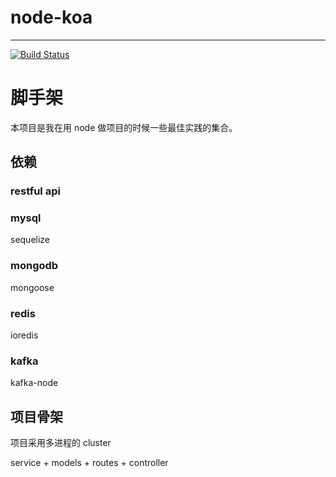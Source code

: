 # node-koa

---

[![Build Status](https://travis-ci.com/zhenfeng-zhu/node-koa.svg?branch=master)](https://travis-ci.com/zhenfeng-zhu/node-koa)

# 脚手架

本项目是我在用 node 做项目的时候一些最佳实践的集合。

## 依赖

### restful api

### mysql

sequelize

### mongodb

mongoose

### redis

ioredis

### kafka

kafka-node

## 项目骨架

项目采用多进程的 cluster

service + models + routes + controller
